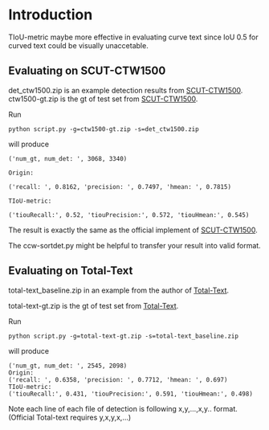 # Introduction
  
  TIoU-metric maybe more effective in evaluating curve text since IoU 0.5 for curved text could be visually unaccetable.
  
## Evaluating on SCUT-CTW1500
det_ctw1500.zip is an example detection results from [SCUT-CTW1500](https://github.com/Yuliang-Liu/Curve-Text-Detector/tree/master/tools/ctw1500_evaluation). 
ctw1500-gt.zip is the gt of test set  from [SCUT-CTW1500](https://github.com/Yuliang-Liu/Curve-Text-Detector).

Run
  ```shell
  python script.py -g=ctw1500-gt.zip -s=det_ctw1500.zip
```
will produce 

```
('num_gt, num_det: ', 3068, 3340) 

Origin:

('recall: ', 0.8162, 'precision: ', 0.7497, 'hmean: ', 0.7815)

TIoU-metric:

('tiouRecall:', 0.52, 'tiouPrecision:', 0.572, 'tiouHmean:', 0.545)
```

The result is exactly the same as the official implement of [SCUT-CTW1500](https://github.com/Yuliang-Liu/Curve-Text-Detector/tree/master/tools/ctw1500_evaluation).

The ccw-sortdet.py might be helpful to transfer your result into valid format.

## Evaluating on Total-Text
total-text_baseline.zip in an example from the author of [Total-Text](https://github.com/cs-chan/Total-Text-Dataset).

total-text-gt.zip is the gt of test set from [Total-Text](https://github.com/cs-chan/Total-Text-Dataset).

Run
  ```shell
  python script.py -g=total-text-gt.zip -s=total-text_baseline.zip
```
will produce

```
('num_gt, num_det: ', 2545, 2098)
Origin:
('recall: ', 0.6358, 'precision: ', 0.7712, 'hmean: ', 0.697)
TIoU-metric:
('tiouRecall:', 0.431, 'tiouPrecision:', 0.591, 'tiouHmean:', 0.498)
```

Note each line of each file of detection is following x,y,...,x,y.. format. (Official Total-text requires y,x,y,x,...)
